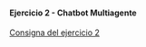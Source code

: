 #### Ejercicio 2 - Chatbot Multiagente
[Consigna del ejercicio 2](https://github.com/FIUBA-Posgrado-Inteligencia-Artificial/CEIA-LLMIAG/blob/main/ClaseVII/LLMs%20y%20GEN%20IA%20-%20Clase%207.pdf)
